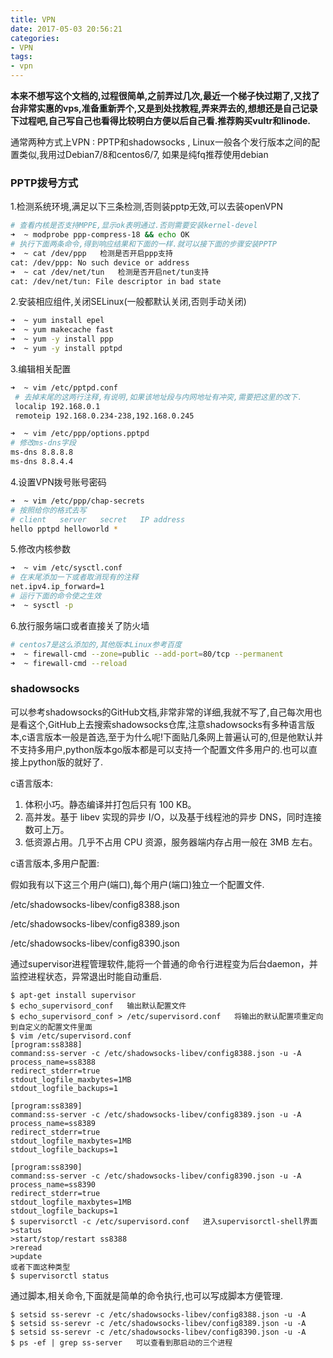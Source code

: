 ```yaml
---
title: VPN
date: 2017-05-03 20:56:21
categories:
- VPN
tags:
- vpn
---
```


<!-- more -->

**本来不想写这个文档的,过程很简单,之前弄过几次,最近一个梯子快过期了,又找了台非常实惠的vps,准备重新弄个,又是到处找教程,弄来弄去的,想想还是自己记录下过程吧,自己写自己也看得比较明白方便以后自己看.推荐购买vultr和linode.**

通常两种方式上VPN : PPTP和shadowsocks , Linux一般各个发行版本之间的配置类似,我用过Debian7/8和centos6/7, 如果是纯fq推荐使用debian

### PPTP拨号方式

1.检测系统环境,满足以下三条检测,否则装pptp无效,可以去装openVPN

```bash
# 查看内核是否支持MPPE,显示ok表明通过.否则需要安装kernel-devel
➜  ~ modprobe ppp-compress-18 && echo OK
# 执行下面两条命令,得到响应结果和下面的一样.就可以接下面的步骤安装PPTP
➜  ~ cat /dev/ppp   检测是否开启ppp支持
cat: /dev/ppp: No such device or address
➜  ~ cat /dev/net/tun   检测是否开启net/tun支持
cat: /dev/net/tun: File descriptor in bad state
```

2.安装相应组件,关闭SELinux(一般都默认关闭,否则手动关闭)

```bash
➜  ~ yum install epel
➜  ~ yum makecache fast
➜  ~ yum -y install ppp
➜  ~ yum -y install pptpd
```

3.编辑相关配置

```bash
➜  ~ vim /etc/pptpd.conf
 # 去掉末尾的这两行注释,有说明,如果该地址段与内网地址有冲突,需要把这里的改下.
 localip 192.168.0.1
 remoteip 192.168.0.234-238,192.168.0.245
```

```bash
➜  ~ vim /etc/ppp/options.pptpd
# 修改ms-dns字段
ms-dns 8.8.8.8
ms-dns 8.8.4.4
```

4.设置VPN拨号账号密码

```bash
➜  ~ vim /etc/ppp/chap-secrets
# 按照给你的格式去写
# client   server   secret   IP address
hello pptpd helloworld *
```

5.修改内核参数

```bash
➜  ~ vim /etc/sysctl.conf
# 在末尾添加一下或者取消现有的注释
net.ipv4.ip_forward=1
# 运行下面的命令使之生效
➜  ~ sysctl -p
```

6.放行服务端口或者直接关了防火墙

```bash
# centos7是这么添加的,其他版本Linux参考百度
➜  ~ firewall-cmd --zone=public --add-port=80/tcp --permanent
➜  ~ firewall-cmd --reload
```

### shadowsocks

可以参考shadowsocks的GitHub文档,非常非常的详细,我就不写了,自己每次用也是看这个,GitHub上去搜索shadowsocks仓库,注意shadowsocks有多种语言版本,c语言版本一般是首选,至于为什么呢!下面贴几条网上普遍认可的,但是他默认并不支持多用户,python版本go版本都是可以支持一个配置文件多用户的.也可以直接上python版的就好了.

c语言版本:

1. 体积小巧。静态编译并打包后只有 100 KB。
2. 高并发。基于 libev 实现的异步 I/O，以及基于线程池的异步 DNS，同时连接数可上万。
3. 低资源占用。几乎不占用 CPU 资源，服务器端内存占用一般在 3MB 左右。

c语言版本,多用户配置:

假如我有以下这三个用户(端口),每个用户(端口)独立一个配置文件.

/etc/shadowsocks-libev/config8388.json

/etc/shadowsocks-libev/config8389.json

/etc/shadowsocks-libev/config8390.json

通过supervisor进程管理软件,能将一个普通的命令行进程变为后台daemon，并监控进程状态，异常退出时能自动重启.

```shell
$ apt-get install supervisor
$ echo_supervisord_conf   输出默认配置文件
$ echo_supervisord_conf > /etc/supervisord.conf   将输出的默认配置项重定向到自定义的配置文件里面
$ vim /etc/supervisord.conf
[program:ss8388]
command:ss-server -c /etc/shadowsocks-libev/config8388.json -u -A
process_name=ss8388
redirect_stderr=true
stdout_logfile_maxbytes=1MB
stdout_logfile_backups=1

[program:ss8389]
command:ss-server -c /etc/shadowsocks-libev/config8389.json -u -A
process_name=ss8389
redirect_stderr=true
stdout_logfile_maxbytes=1MB
stdout_logfile_backups=1

[program:ss8390]
command:ss-server -c /etc/shadowsocks-libev/config8390.json -u -A
process_name=ss8390
redirect_stderr=true
stdout_logfile_maxbytes=1MB
stdout_logfile_backups=1
$ supervisorctl -c /etc/supervisord.conf   进入supervisorctl-shell界面
>status
>start/stop/restart ss8388
>reread
>update
或者下面这种类型
$ supervisorctl status
```

通过脚本,相关命令,下面就是简单的命令执行,也可以写成脚本方便管理.

```shell
$ setsid ss-serevr -c /etc/shadowsocks-libev/config8388.json -u -A
$ setsid ss-serevr -c /etc/shadowsocks-libev/config8389.json -u -A
$ setsid ss-serevr -c /etc/shadowsocks-libev/config8390.json -u -A
$ ps -ef | grep ss-server   可以查看到那启动的三个进程
```

